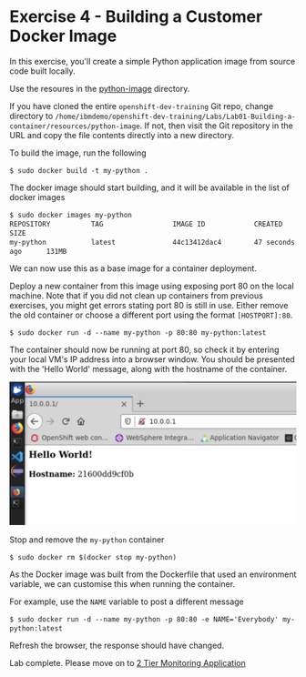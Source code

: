 # Exercise 4 - Building a Customer Docker Image

In this exercise, you'll create a simple Python application image from source code built locally.

Use the resoures in the [python-image](resources/python-image) directory.

If you have cloned the entire `openshift-dev-training` Git repo, change directory to `/home/ibmdemo/openshift-dev-training/Labs/Lab01-Building-a-container/resources/python-image`. If not, then visit the Git repository in the URL and copy the file contents directly into a new directory.

To build the image, run the following

```
$ sudo docker build -t my-python .
```

The docker image should start building, and it will be available in the list of docker images

```
$ sudo docker images my-python
REPOSITORY          TAG                 IMAGE ID            CREATED             SIZE
my-python           latest              44c13412dac4        47 seconds ago      131MB
```

We can now use this as a base image for a container deployment.

Deploy a new container from this image using exposing port 80 on the local machine. Note that if you did not clean up containers from previous exercises, you might get errors stating port 80 is still in use. Either remove the old container or choose a different port using the format `[HOSTPORT]:80`.

```
$ sudo docker run -d --name my-python -p 80:80 my-python:latest
```

The container should now be running at port 80, so check it by entering your local VM's IP address into a browser window. You should be presented with the 'Hello World' message, along with the hostname of the container.

![](img/python-helloworld.png)

Stop and remove the `my-python` container

```
$ sudo docker rm $(docker stop my-python)
```

As the Docker image was built from the Dockerfile that used an environment variable, we can customise this when running the container.

For example, use the `NAME` variable to post a different message

```
$ sudo docker run -d --name my-python -p 80:80 -e NAME='Everybody' my-python:latest
```

Refresh the browser, the response should have changed.

Lab complete. Please move on to [2 Tier Monitoring Application](2-tier-monitoring-application-ex-5.md)